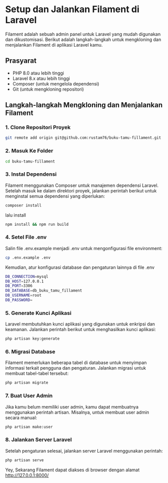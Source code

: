 # Setup dan Jalankan Filament di Laravel

Filament adalah sebuah admin panel untuk Laravel yang mudah digunakan dan dikustomisasi. Berikut adalah langkah-langkah untuk mengkloning dan menjalankan Filament di aplikasi Laravel kamu.

## Prasyarat

- PHP 8.0 atau lebih tinggi
- Laravel 8.x atau lebih tinggi
- Composer (untuk mengelola dependensi)
- Git (untuk mengkloning repositori)

## Langkah-langkah Mengkloning dan Menjalankan Filament

### 1. Clone Repositori Proyek

```bash
git remote add origin git@github.com:rustam76/buku-tamu-fillament.git

```
### 2. Masuk Ke Folder

```bash
cd buku-tamu-fillament

```

### 3. Instal Dependensi
Filament menggunakan Composer untuk manajemen dependensi Laravel. Setelah masuk ke dalam direktori proyek, jalankan perintah berikut untuk menginstal semua dependensi yang diperlukan:

```bash
composer install

```

lalu install

```bash
npm install && npm run build
```




### 4. Setel File .env
Salin file .env.example menjadi .env untuk mengonfigurasi file environment:
```bash
cp .env.example .env
```

Kemudian, atur konfigurasi database dan pengaturan lainnya di file .env

```bash
DB_CONNECTION=mysql
DB_HOST=127.0.0.1
DB_PORT=3306
DB_DATABASE=db_buku_tamu_fillament
DB_USERNAME=root
DB_PASSWORD=
```


### 5. Generate Kunci Aplikasi
Laravel membutuhkan kunci aplikasi yang digunakan untuk enkripsi dan keamanan. Jalankan perintah berikut untuk menghasilkan kunci aplikasi:

```bash
php artisan key:generate
```

### 6. Migrasi Database
Filament memerlukan beberapa tabel di database untuk menyimpan informasi terkait pengguna dan pengaturan. Jalankan migrasi untuk membuat tabel-tabel tersebut:

```bash
php artisan migrate
```

### 7. Buat User Admin
Jika kamu belum memiliki user admin, kamu dapat membuatnya menggunakan perintah artisan. Misalnya, untuk membuat user admin secara manual:
```bash
php artisan make:user
```

### 8. Jalankan Server Laravel
Setelah pengaturan selesai, jalankan server Laravel menggunakan perintah:

```bash
php artisan serve
```
Yey, Sekarang Filament dapat diakses di browser dengan alamat http://127.0.0.1:8000/
